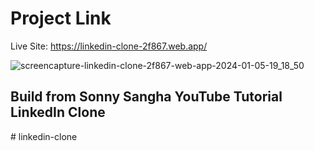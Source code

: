 # Project Link

Live Site: https://linkedin-clone-2f867.web.app/

![screencapture-linkedin-clone-2f867-web-app-2024-01-05-19_18_50](https://github.com/riishabhraj/Linkedin-Clone-React-Redux/assets/105575767/e0ee63d8-d9ef-4508-a780-3ec48eed9390)

## Build from Sonny Sangha YouTube Tutorial LinkedIn Clone
#   l i n k e d i n - c l o n e 
 
 
